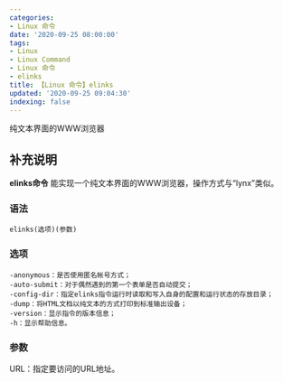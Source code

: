 ```yaml
---
categories:
- Linux 命令
date: '2020-09-25 08:00:00'
tags:
- Linux
- Linux Command
- Linux 命令
- elinks
title: 【Linux 命令】elinks
updated: '2020-09-25 09:04:30'
indexing: false
---
```


纯文本界面的WWW浏览器

## 补充说明

**elinks命令** 能实现一个纯文本界面的WWW浏览器，操作方式与“lynx”类似。

###  语法

```shell
elinks(选项)(参数)
```

###  选项

```shell
-anonymous：是否使用匿名帐号方式；
-auto-submit：对于偶然遇到的第一个表单是否自动提交；
-config-dir：指定elinks指令运行时读取和写入自身的配置和运行状态的存放目录；
-dump：将HTML文档以纯文本的方式打印到标准输出设备；
-version：显示指令的版本信息；
-h：显示帮助信息。
```

###  参数

URL：指定要访问的URL地址。


<!-- Linux命令行搜索引擎：https://jaywcjlove.github.io/linux-command/ -->